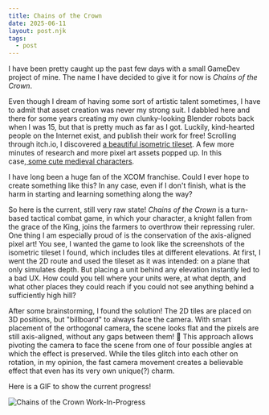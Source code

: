 ```yaml
---
title: Chains of the Crown
date: 2025-06-11
layout: post.njk
tags:
  - post
---
```


I have been pretty caught up the past few days with a small GameDev project of mine. The name I have decided to give it for now is *Chains of the Crown*.

Even though I dream of having some sort of artistic talent sometimes, I have to admit that asset creation was never my strong suit. I dabbled here and there for some years creating my own clunky-looking Blender robots back when I was 15, but that is pretty much as far as I got.
Luckily, kind-hearted people on the Internet exist, and publish their work for free!
Scrolling through itch.io, I discovered [a beautiful isometric tileset](https://scrabling.itch.io/pixel-isometric-tiles). A few more minutes of research and more pixel art assets popped up. In this case,[ some cute medieval characters](https://lyaseek.itch.io/minifhumans).

I have long been a huge fan of the XCOM franchise. Could I ever hope to create something like this? In any case, even if I don't finish, what is the harm in starting and learning something along the way?

So here is the current, still very raw state! *Chains of the Crown* is a turn-based tactical combat game, in which your character, a knight fallen from the grace of the King, joins the farmers to overthrow their repressing ruler. One thing I am especially proud of is the conservation of the axis-aligned pixel art! You see, I wanted the game to look like the screenshots of the isometric tileset I found, which includes tiles at different elevations.
At first, I went the 2D route and used the tileset as it was intended: on a plane that only simulates depth. But placing a unit behind any elevation instantly led to a bad UX. How could you tell where your units were, at what depth, and what other places they could reach if you could not see anything behind a sufficiently high hill?

After some brainstorming, I found the solution!
The 2D tiles are placed on 3D positions, but "billboard" to always face the camera. With smart placement of the orthogonal camera, the scene looks flat and the pixels are still axis-aligned, without any gaps between them! 🥳 This approach allows pivoting the camera to face the scene from one of four possible angles at which the effect is preserved. While the tiles glitch into each other on rotation, in my opinion, the fast camera movement creates a believable effect that even has its very own unique(?) charm.

Here is a GIF to show the current progress!

![Chains of the Crown Work-In-Progress](/media/chains_of_the_crown.gif)
